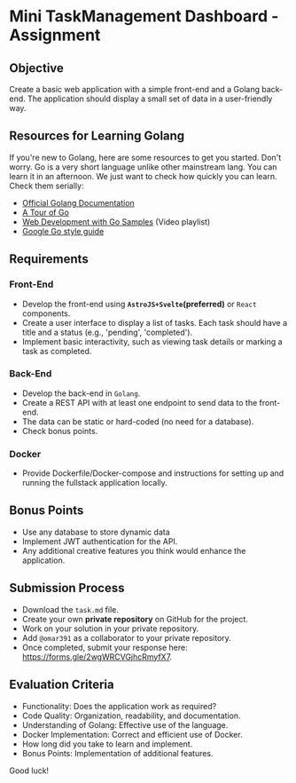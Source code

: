 # Mini TaskManagement Dashboard - Assignment

## Objective

Create a basic web application with a simple front-end and a Golang back-end. The application should display a small set of data in a user-friendly way.

## Resources for Learning Golang

If you're new to Golang, here are some resources to get you started. Don't worry. Go is a very short language unlike other mainstream lang. You can learn it in an afternoon. We just want to check how quickly you can learn. Check them serially:

- [Official Golang Documentation](https://go.dev/doc/tutorial/getting-started)
- [A Tour of Go](https://tour.golang.org/)
- [Web Development with Go Samples](https://www.youtube.com/playlist?list=PLVEltXlEeWgkKucovAMCih4T0hQITxRX3) (Video playlist)
- [Google Go style guide](https://google.github.io/styleguide/go/)

## Requirements

### Front-End

- Develop the front-end using **`AstroJS+Svelte`(preferred)** or `React` components.
- Create a user interface to display a list of tasks. Each task should have a title and a status (e.g., 'pending', 'completed').
- Implement basic interactivity, such as viewing task details or marking a task as completed.

### Back-End

- Develop the back-end in `Golang`.
- Create a REST API with at least one endpoint to send data to the front-end.
- The data can be static or hard-coded (no need for a database).
- Check bonus points.

### Docker

- Provide Dockerfile/Docker-compose and instructions for setting up and running the fullstack application locally.

## Bonus Points

- Use any database to store dynamic data
- Implement JWT authentication for the API.
- Any additional creative features you think would enhance the application.

## Submission Process

- Download the `task.md` file.
- Create your own **private repository** on GitHub for the project.
- Work on your solution in your private repository.
- Add `@omar391` as a collaborator to your private repository.
- Once completed, submit your response here: https://forms.gle/2wgWRCVGjhcRmyfX7.

## Evaluation Criteria

- Functionality: Does the application work as required?
- Code Quality: Organization, readability, and documentation.
- Understanding of Golang: Effective use of the language.
- Docker Implementation: Correct and efficient use of Docker.
- How long did you take to learn and implement.
- Bonus Points: Implementation of additional features.

Good luck!
